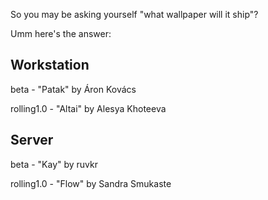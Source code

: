 So you may be asking yourself "what wallpaper will it ship"?

Umm here's the answer:

## Workstation

beta - "Patak" by Áron Kovács

rolling1.0 - "Altai" by Alesya Khoteeva

## Server

beta - "Kay" by ruvkr

rolling1.0 - "Flow" by Sandra Smukaste
